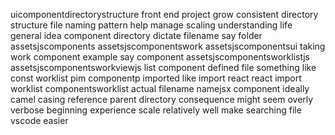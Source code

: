 uicomponentdirectorystructure front end project grow consistent directory structure file naming pattern help manage scaling understanding life general idea component directory dictate filename say folder assetsjscomponents assetsjscomponentswork assetsjscomponentsui taking work component example say component assetsjscomponentsworklistjs assetsjscomponentsworkviewjs list component defined file something like const worklist pim componentp imported like import react react import worklist componentsworklist actual filename namejsx component ideally camel casing reference parent directory consequence might seem overly verbose beginning experience scale relatively well make searching file vscode easier